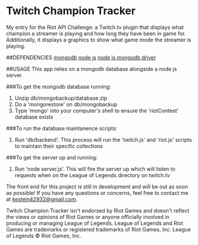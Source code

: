 # Twitch Champion Tracker
My entry for the Riot API Challenge: a Twitch.tv plugin that displays what champion a streamer is playing and how long they have been in game for. Additionally, it displays a graphics to show what game mode the streamer is playing.

##DEPENDENCIES
[mongodb](https://www.mongodb.org/downloads)
[node js](https://nodejs.org/download/)
[node js mongodb driver](http://docs.mongodb.org/ecosystem/drivers/node-js/)

##USAGE
This app relies on a mongodb database alongside a node js server. 

###To get the mongodb database running:
1. Unzip db/mongobackup/database.zip
2. Do a 'mongorestore' on db/mongobackup
3. Type 'mongo' into your computer's shell to ensure the 'riotContest' database exists

###To run the database maintanence scripts:
1. Run 'db/backend'. This process will run the 'twitch.js' and 'riot.js' scripts to maintain their specific collections

###To get the server up and running:
1. Run 'node server.js'. This will fire the server up which will listen to requests when on the League of Legends directory on twitch.tv

The front end for this project is still in development and will be out as soon as possible! If you have any questions or concerns, feel free to contact me at kestein42932@gmail.com.

Twitch Champion Tracker isn't endorsed by Riot Games and doesn't reflect the views or opinions of Riot Games or anyone officially involved in producing or managing League of Legends. League of Legends and Riot Games are trademarks or registered trademarks of Riot Games, Inc. League of Legends © Riot Games, Inc.
